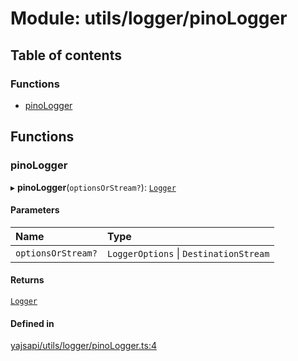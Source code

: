 # Module: utils/logger/pinoLogger

## Table of contents

### Functions

- [pinoLogger](utils_logger_pinoLogger#pinologger)

## Functions

### pinoLogger

▸ **pinoLogger**(`optionsOrStream?`): [`Logger`](../interfaces/utils_logger_logger.Logger)

#### Parameters

| Name | Type |
| :------ | :------ |
| `optionsOrStream?` | `LoggerOptions` \| `DestinationStream` |

#### Returns

[`Logger`](../interfaces/utils_logger_logger.Logger)

#### Defined in

[yajsapi/utils/logger/pinoLogger.ts:4](https://github.com/golemfactory/yajsapi/blob/2663a15/yajsapi/utils/logger/pinoLogger.ts#L4)
